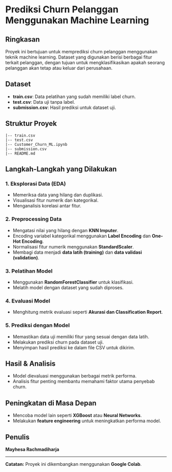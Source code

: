 # Prediksi Churn Pelanggan Menggunakan Machine Learning

## Ringkasan
Proyek ini bertujuan untuk memprediksi churn pelanggan menggunakan teknik machine learning. Dataset yang digunakan berisi berbagai fitur terkait pelanggan, dengan tujuan untuk mengklasifikasikan apakah seorang pelanggan akan tetap atau keluar dari perusahaan.

## Dataset
- **train.csv**: Data pelatihan yang sudah memiliki label churn.
- **test.csv**: Data uji tanpa label.
- **submission.csv**: Hasil prediksi untuk dataset uji.

## Struktur Proyek
```
|-- train.csv
|-- test.csv
|-- Customer_Churn_ML.ipynb
|-- submission.csv
|-- README.md
```

## Langkah-Langkah yang Dilakukan
### 1. Eksplorasi Data (EDA)
- Memeriksa data yang hilang dan duplikasi.
- Visualisasi fitur numerik dan kategorikal.
- Menganalisis korelasi antar fitur.

### 2. Preprocessing Data
- Mengatasi nilai yang hilang dengan **KNN Imputer**.
- Encoding variabel kategorikal menggunakan **Label Encoding** dan **One-Hot Encoding**.
- Normalisasi fitur numerik menggunakan **StandardScaler**.
- Membagi data menjadi **data latih (training)** dan **data validasi (validation)**.

### 3. Pelatihan Model
- Menggunakan **RandomForestClassifier** untuk klasifikasi.
- Melatih model dengan dataset yang sudah diproses.

### 4. Evaluasi Model
- Menghitung metrik evaluasi seperti **Akurasi dan Classification Report**.

### 5. Prediksi dengan Model
- Memastikan data uji memiliki fitur yang sesuai dengan data latih.
- Melakukan prediksi churn pada dataset uji.
- Menyimpan hasil prediksi ke dalam file CSV untuk dikirim.


## Hasil & Analisis
- Model dievaluasi menggunakan berbagai metrik performa.
- Analisis fitur penting membantu memahami faktor utama penyebab churn.

## Peningkatan di Masa Depan
- Mencoba model lain seperti **XGBoost** atau **Neural Networks**.
- Melakukan **feature engineering** untuk meningkatkan performa model.

## Penulis
**Mayhesa Rachmadiharja**

---
**Catatan:** Proyek ini dikembangkan menggunakan **Google Colab**.
